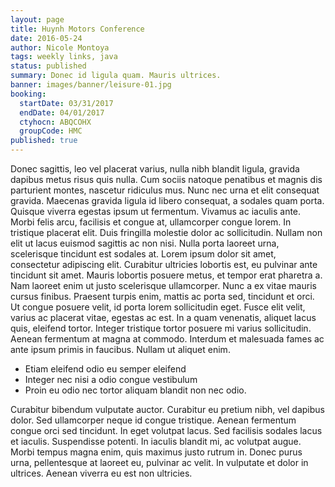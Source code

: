 ```yaml
---
layout: page
title: Huynh Motors Conference
date: 2016-05-24
author: Nicole Montoya
tags: weekly links, java
status: published
summary: Donec id ligula quam. Mauris ultrices.
banner: images/banner/leisure-01.jpg
booking:
  startDate: 03/31/2017
  endDate: 04/01/2017
  ctyhocn: ABQCOHX
  groupCode: HMC
published: true
---
```

Donec sagittis, leo vel placerat varius, nulla nibh blandit ligula, gravida dapibus metus risus quis nulla. Cum sociis natoque penatibus et magnis dis parturient montes, nascetur ridiculus mus. Nunc nec urna et elit consequat gravida. Maecenas gravida ligula id libero consequat, a sodales quam porta. Quisque viverra egestas ipsum ut fermentum. Vivamus ac iaculis ante. Morbi felis arcu, facilisis et congue at, ullamcorper congue lorem. In tristique placerat elit.
Duis fringilla molestie dolor ac sollicitudin. Nullam non elit ut lacus euismod sagittis ac non nisi. Nulla porta laoreet urna, scelerisque tincidunt est sodales at. Lorem ipsum dolor sit amet, consectetur adipiscing elit. Curabitur ultricies lobortis est, eu pulvinar ante tincidunt sit amet. Mauris lobortis posuere metus, et tempor erat pharetra a. Nam laoreet enim ut justo scelerisque ullamcorper. Nunc a ex vitae mauris cursus finibus. Praesent turpis enim, mattis ac porta sed, tincidunt et orci. Ut congue posuere velit, id porta lorem sollicitudin eget. Fusce elit velit, varius ac placerat vitae, egestas ac est. In a quam venenatis, aliquet lacus quis, eleifend tortor. Integer tristique tortor posuere mi varius sollicitudin. Aenean fermentum at magna at commodo. Interdum et malesuada fames ac ante ipsum primis in faucibus. Nullam ut aliquet enim.

* Etiam eleifend odio eu semper eleifend
* Integer nec nisi a odio congue vestibulum
* Proin eu odio nec tortor aliquam blandit non nec odio.

Curabitur bibendum vulputate auctor. Curabitur eu pretium nibh, vel dapibus dolor. Sed ullamcorper neque id congue tristique. Aenean fermentum congue orci sed tincidunt. In eget volutpat lacus. Sed facilisis sodales lacus et iaculis. Suspendisse potenti. In iaculis blandit mi, ac volutpat augue. Morbi tempus magna enim, quis maximus justo rutrum in. Donec purus urna, pellentesque at laoreet eu, pulvinar ac velit. In vulputate et dolor in ultrices. Aenean viverra eu est non ultricies.

